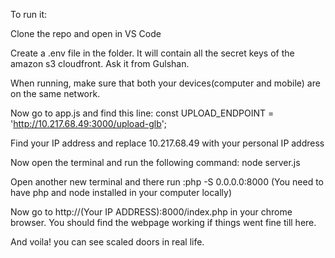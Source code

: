 To run it:


Clone the repo and open in VS Code


Create a .env file in the folder. It will contain all the secret keys of the amazon s3 cloudfront. Ask it from Gulshan.


When running, make sure that both your devices(computer and mobile) are on the same network.


Now go to app.js and find this line:  const UPLOAD_ENDPOINT = 'http://10.217.68.49:3000/upload-glb';


Find your IP address and replace 10.217.68.49 with your personal IP address


Now open the terminal and run the following command: node server.js


Open another new terminal and there run :php -S 0.0.0.0:8000  (You need to have php and node installed in your computer locally)


Now go to http://(Your IP ADDRESS):8000/index.php in your chrome browser. You should find the webpage working if things went fine till here.


And voila! you can see scaled doors in real life.
